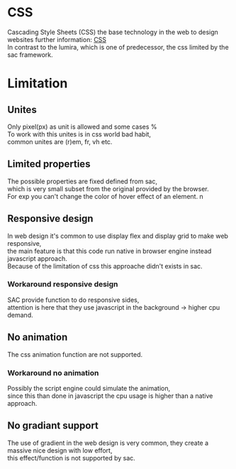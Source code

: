 # CSS

Cascading Style Sheets (CSS) the base technology in the web to design websites further information: [CSS](https://en.wikipedia.org/wiki/CSS)  
In contrast to the lumira, which is one of predecessor, the css limited by the sac framework.

# Limitation

## Unites

Only pixel(px) as unit is allowed and some cases %  
To work with this unites is in css world bad habit,  
common unites are (r)em, fr, vh etc.

## Limited properties

The possible properties are fixed defined from sac,  
which is very small subset from the original provided by the browser.  
For exp you can't change the color of hover effect of an element.
n

## Responsive design

In web design it's common to use display flex and display grid to make web responsive,  
the main feature is that this code run native in browser engine instead javascript approach.  
Because of the limitation of css this approache didn't exists in sac.

### Workaround responsive design

SAC provide function to do responsive sides,  
attention is here that they use javascript in the background -> higher cpu demand.

## No animation

The css animation function are not supported.

### Workaround no animation

Possibly the script engine could simulate the animation,  
since this than done in javascript the cpu usage is higher than a native approach.

## No gradiant support

The use of gradient in the web design is very common, they create a massive nice design with low effort,  
this effect/function is not supported by sac.
